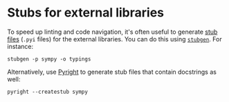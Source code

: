 # Stubs for external libraries

To speed up linting and code navigation, it's often useful to generate
[stub files](https://mypy.readthedocs.io/en/stable/stubs.html) (`.pyi` files)
for the external libraries. You can do this using
[`stubgen`](https://mypy.readthedocs.io/en/stable/stubgen.html). For instance:

```shell
stubgen -p sympy -o typings
```

Alternatively, use [Pyright](https://github.com/microsoft/pyright) to generate
stub files that contain docstrings as well:

```shell
pyright --createstub sympy
```
